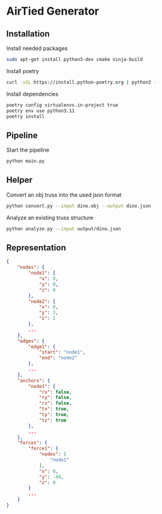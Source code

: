 # AirTied Generator

## Installation

Install needed packages

```sh
sudo apt-get install python3-dev cmake ninja-build
```

Install poetry

```sh
curl -sSL https://install.python-poetry.org | python3 -
```

Install dependencies

```sh
poetry config virtualenvs.in-project true
poetry env use python3.11
poetry install
```

## Pipeline

Start the pipeline

```sh
python main.py
```

## Helper

Convert an obj truss into the used json format

```sh
python convert.py --input dino.obj --output dino.json
```

Analyze an existing truss structure

```sh
python analyze.py --input output/dino.json
```

## Representation

```json
{
    "nodes": {
        "node1": {
            "x": 0,
            "y": 0,
            "z": 0
        },
        "node2": {
            "x": 0,
            "y": 3,
            "z": 1
        },
        ...
    },
    "edges": {
        "edge1": {
            "start": "node1",
            "end": "node2"
        },
        ...
    },
    "anchors": {
        "node1": {
            "rx": false,
            "ry": false,
            "rz": false,
            "tx": true,
            "ty": true,
            "tz": true
        },
        ...
    },
    "forces": {
        "force1": {
            "nodes": [
                "node1"
            ],
            "x": 0,
            "y": -49,
            "z": 0
        }
        ...
    }
}
```
